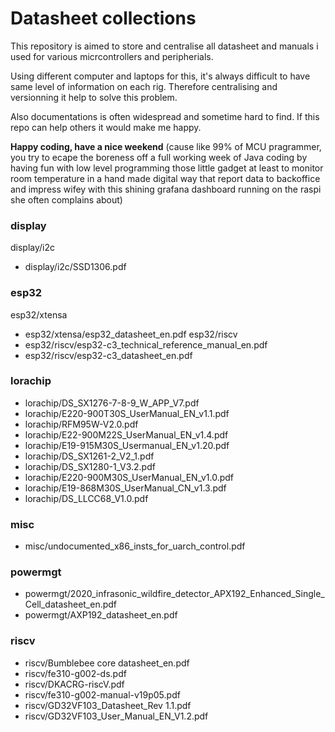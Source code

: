 # Datasheet collections

This repository is aimed to store and centralise all datasheet and manuals i used for various micrcontrollers and peripherials.

Using different computer and laptops for this, it's always difficult to have same level of information on each rig. Therefore centralising and versionning it help to solve this problem.

Also documentations is often widespread and sometime hard to find. If this repo can help others it would make me happy.

**Happy coding, have a nice weekend** (cause like 99% of MCU pragrammer, you try to ecape the boreness off a full working week of Java coding by having fun with low level programming those little gadget at least to monitor room temperature in a hand made digital way that report data to backoffice and impress wifey with this shining grafana dashboard running on the raspi she often complains about)  


### display
display/i2c
- display/i2c/SSD1306.pdf

### esp32
esp32/xtensa
- esp32/xtensa/esp32_datasheet_en.pdf
esp32/riscv
- esp32/riscv/esp32-c3_technical_reference_manual_en.pdf
- esp32/riscv/esp32-c3_datasheet_en.pdf

### lorachip
- lorachip/DS_SX1276-7-8-9_W_APP_V7.pdf
- lorachip/E220-900T30S_UserManual_EN_v1.1.pdf
- lorachip/RFM95W-V2.0.pdf
- lorachip/E22-900M22S_UserManual_EN_v1.4.pdf
- lorachip/E19-915M30S_Usermanual_EN_v1.20.pdf
- lorachip/DS_SX1261-2_V2_1.pdf
- lorachip/DS_SX1280-1_V3.2.pdf
- lorachip/E220-900M30S_UserManual_EN_v1.0.pdf
- lorachip/E19-868M30S_UserManual_CN_v1.3.pdf
- lorachip/DS_LLCC68_V1.0.pdf

### misc
- misc/undocumented_x86_insts_for_uarch_control.pdf

### powermgt
- powermgt/2020_infrasonic_wildfire_detector_APX192_Enhanced_Single_Cell_datasheet_en.pdf
- powermgt/AXP192_datasheet_en.pdf

### riscv
- riscv/Bumblebee core datasheet_en.pdf
- riscv/fe310-g002-ds.pdf
- riscv/DKACRG-riscV.pdf
- riscv/fe310-g002-manual-v19p05.pdf
- riscv/GD32VF103_Datasheet_Rev 1.1.pdf
- riscv/GD32VF103_User_Manual_EN_V1.2.pdf

